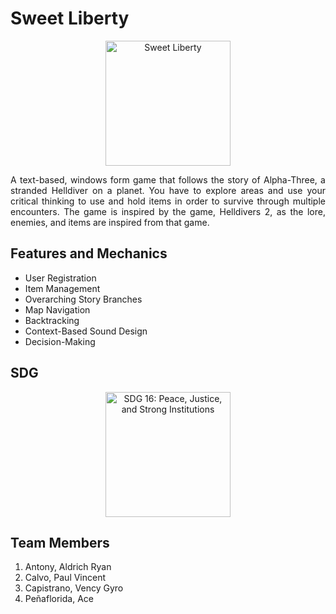 # Sweet Liberty
<p align="center">
  <picture align="center">
    <img alt="Sweet Liberty"     src="att.s0NNM4oy3Pi6xBNxr3uhjPbkMv5-2ZmGLUfT2m3KCAI.jpg" width="200" height="200">
 </picture>
</p>

<p style="text-align: justify;">A text-based, windows form game that follows the story of Alpha-Three, a stranded Helldiver on a planet. You have to explore areas and use your critical thinking to use and hold items in order to survive through multiple encounters. The game is inspired by the game, Helldivers 2, as the lore, enemies, and items are inspired from that game.<br></p>


## Features and Mechanics
- User Registration
- Item Management
- Overarching Story Branches
- Map Navigation
- Backtracking
- Context-Based Sound Design
- Decision-Making

  


## SDG
<p align="center">
  <picture align="center">
    <img alt="SDG 16: Peace, Justice, and Strong Institutions"     src="SDG_16-1024x1024.png" width="200" height="200">
 </picture>
</p>


## Team Members
1. Antony, Aldrich Ryan
2. Calvo, Paul Vincent
3. Capistrano, Vency Gyro
4. Peñaflorida, Ace
